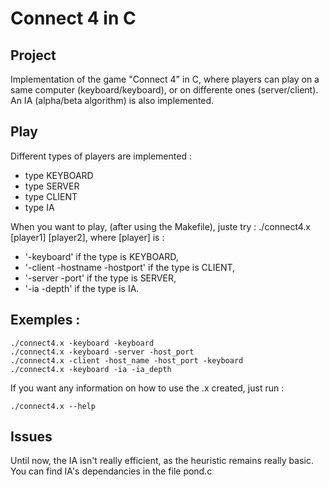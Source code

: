 Connect 4 in C
===============
Project
---------------

Implementation of the game "Connect 4" in C, where players can play on a same computer (keyboard/keyboard), or 
on differente ones (server/client). An IA (alpha/beta algorithm) is also implemented.

Play
--------------

Different types of players are implemented : 

* type KEYBOARD
* type SERVER
* type CLIENT
* type IA

When you want to play, (after using the Makefile), juste try : ./connect4.x [player1] [player2], 
where [player] is :

* '-keyboard' if the type is KEYBOARD,
* '-client -hostname -hostport' if the type is CLIENT,
* '-server -port' if the type is SERVER,
* '-ia -depth' if the type is IA.

Exemples : 
-------------

	./connect4.x -keyboard -keyboard
	./connect4.x -keyboard -server -host_port
	./connect4.x -client -host_name -host_port -keyboard
	./connect4.x -keyboard -ia -ia_depth

If you want any information on how to use the .x created, just run :

	./connect4.x --help


Issues
-------------

Until now, the IA isn't really efficient, as the heuristic remains really basic. 
You can find IA's dependancies in the file pond.c